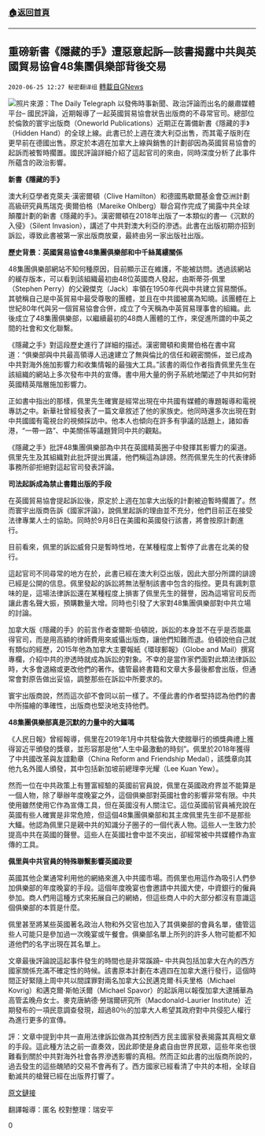 ###  [:house:返回首頁](https://github.com/ourhimalayas/txt)
---

## 重磅新書《隱藏的手》遭惡意起訴—該書揭露中共與英國貿易協會48集團俱樂部背後交易
`2020-06-25 12:27 秘密翻译组` [轉載自GNews](https://gnews.org/zh-hant/245292/)

![](https://s3.amazonaws.com/gnews-media-offload/wp-content/uploads/2020/06/25122010/cropped_image1-1-3.png)照片來源：The Daily Telegraph
以發佈時事新聞、政治評論而出名的嚴肅媒體平台– 國民評論，近期報導了一起英國貿易協會狀告出版商的不尋常官司。總部位於倫敦的寰宇出版商（Oneworld Publications）近期正在籌備新書《隱藏的手》（Hidden Hand）的全球上線。此書已於上週在澳大利亞出售，而其電子版則在更早前在德國出售。原定於本週在加拿大上線與銷售的計劃卻因為英國貿易協會的起訴而被暫時擱置。國民評論詳細介紹了這起官司的來由，同時深度分析了此事件所蘊含的政治影響。

**新書《隱藏的手》**

澳大利亞學者克萊夫·漢密爾頓（Clive Hamilton）和德國馬歇爾基金會亞洲計劃高級研究員馬瑞克·奧爾伯格（Mareike Ohlberg）聯合寫作完成了揭露中共全球顛覆計劃的新書《隱藏的手》。漢密爾頓在2018年出版了一本類似的書—《沉默的入侵》（Silent Invasion），講述了中共對澳大利亞的滲透。此書在出版初期亦招到訴訟，導致此書被第一家出版商放棄，最終由另一家出版社出版。

**歷史背景：英國貿易協會48集團俱樂部和中千絲萬縷關係**

48集團俱樂部網站不知何種原因，目前顯示正在維護，不能被訪問。透過該網站的緩存版本，可以看到該組織最初由48位英國商人發起，由斯蒂芬·佩里（Stephen Perry）的父親傑克（Jack）率領在1950年代與中共建立貿易關係。其號稱自己是中英貿易中最受尊敬的團體，並且在中共國被廣為知曉。該團體在上世紀80年代與另一個貿易協會合併，成立了今天稱為中英貿易理事會的組織。此後成立了48集團俱樂部，以繼續最初的48商人團體的工作，來促進所謂的中英之間的社會和文化聯繫。

《隱藏之手》對這段歷史進行了詳細的描述。漢密爾頓和奧爾伯格在書中寫道：“俱樂部與中共最高領導人迅速建立了無與倫比的信任和親密關係，並已成為中共對海外施加影響力和收集情報的最強大工具。”該書的兩位作者指責佩里先生在該組織的網站上多次發布中共的宣傳。書中用大量的例子系統地闡述了中共如何對英國精英階層施加影響力。

正如書中指出的那樣，佩里先生確實是經常出現在中共國有媒體的專題報導和電視專訪之中。新華社曾經發表了一篇文章敘述了他的家族史。他同時還多次出現在對中共國國有電視台的視頻採訪中。他本人也傾向在許多有爭議的話題上，諸如香港，“一帶一路”、中美關係等議題贊同中共的觀點。

《隱藏之手》批評48集團俱樂部為中共在英國精英圈子中發揮其影響力的渠道。佩里先生及其組織對此批評提出異議，他們稱這為誹謗。然而佩里先生的代表律師事務所卻拒絕對這起官司發表評論。

**司法起訴成為禁止書籍出版的手段**

在英國貿易協會提起訴訟後，原定於上週在加拿大出版的計劃被迫暫時擱置了。然而寰宇出版商告訴《國家評論》，說佩里起訴的理由並不充分，他們目前正在接受法律專業人士的協助。同時於9月8日在美國和英國發行該書，將會按原計劃進行。

目前看來，佩里的訴訟威脅只是暫時性地，在某種程度上暫停了此書在北美的發行。

這起官司不同尋常的地方在於，此書已經在澳大利亞出版，因此大部分所謂的誹謗已經是公開的信息。佩里發起的訴訟將無法壓制該書中包含的指控。更具有諷刺意味的是，這場法律訴訟還在某種程度上損害了佩里先生的聲譽，因為這場官司反而讓此書名聲大振，預購數量大增。同時也引發了大家對48集團俱樂部對中共立場的討論。

加拿大版《隱藏的手》的前言作者查爾斯·伯頓說，訴訟的本身並不在乎是否能贏得官司，而是用高額的律師費用來威懾出版商，讓他們知難而退。伯頓說他自己就有類似的經歷，2015年他為加拿大主要報紙《環球郵報》（Globe and Mail）撰寫專欄，介紹中共的滲透時就成為訴訟的對象。不幸的是當作家們面對此類法律訴訟時，大多會退縮或更改他們的著作。儘管最終書籍和文章大多最後都會出版，但通常會對原告做出妥協，調整那些在訴訟中所要求的。

寰宇出版商說，然而這次卻不會同以前一樣了。不僅此書的作者堅持認為他們的書中所描繪的準確性，出版商也堅決地支持他們。

**48集團俱樂部真是沉默的力量中的大鱷嗎**

《人民日報》曾經報導，佩里在2019年1月中共駐倫敦大使館舉行的頒獎典禮上獲得習近平頒發的獎章，並形容那是他“人生中最激動的時刻”。佩里於2018年獲得了中共國改革與友誼勳章（China Reform and Friendship Medal），該獎章向其他九名外國人頒發，其中包括新加坡前總理李光耀（Lee Kuan Yew）。

然而一位在中共政策上有豐富經驗的英國前官員說，佩里在英國政府界並不能算是一個人物，除了舉辦年度晚宴之外，這個俱樂部對英國社會的影響非常有限。中共使用雖然使用它作為宣傳工具，但在英國沒有人關注它。這位英國前官員補充說在英國有些人確實是非常危險，但這個48集團俱樂部和其主席佩里先生卻不是那些大鱷。他認為佩里只是親中共的知識分子圈子的一個代表人物。這些人一生致力於提高中共在英國的聲譽。這些人在英國社會中並不突出，卻經常被中共媒體作為宣傳的工具。

**佩里與中共官員的特殊聯繫影響英國政要**

英國其他企業通常利用他的網絡來進入中共國市場。而佩里也用這作為吸引人們參加俱樂部的年度晚宴的手段。這個年度晚宴也會邀請中共國大使，中資銀行的僱員參加。商人們用這種方式來拓展自己的網絡，但這些商人中的大部分都沒有意識這個俱樂部的本質是什麼。

佩里甚至將某些英國著名政治人物和外交官也加入了其俱樂部的會員名單，儘管這些人可能只是參加過一次晚宴或午餐會。俱樂部名單上所列的許多人物可能都不知道他們的名字出現在其名單上。

文章最後評論說這起事件發生的時間也是非常蹊蹺– 中共與包括加拿大在內的西方國家關係充滿不確定性的時候。該書原本計劃在本週四在加拿大進行發行，這個時間正好緊隨上周中共以間諜罪對兩名加拿大公民邁克爾·科夫里格（Michael Kovrig）和邁克爾·斯帕沃爾（Michael Spavor）的起訴用以報復加拿大逮捕華為高管孟晚舟女士。麥克唐納德·勞瑞爾研究所（Macdonald-Laurier Institute）近期發布的一項民意調查發現，超過80％的加拿大人希望其政府對中共侵犯人權行為進行更多的宣傳。

評：文章中提到中共一直用法律訴訟做為其控制西方民主國家發表揭露其真相文章的手段。這此種方法之前一直奏效，因此即使是身處自由世界民眾，這些年來也很難看到關於中共對海外社會各界滲透影響的真相。然而正如此書的出版商所說的，過去發生的這些醜陋的交易不會再有了。西方國家已經看清了中共的本相，全球自動滅共的槍聲已經在出版界打響了。

[原文鏈接](https://www.nationalreview.com/2020/06/hidden-hand-book-china-global-influence-faces-legal-threat/)

翻譯報導：匿名
校對整理：瑞安平

0
